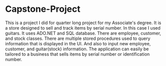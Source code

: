 # Capstone-Project
This is a project I did for quarter long project for my Associate's degree.  It is a store designed to sell and track items by serial
number.  In this case I used guitars.  It uses ADO.NET and SQL database.  There are employee, customer, and stock classes. There are 
multiple stored procedures used to query information that is displayed in the UI.  And also to input new employee, customer, and 
guitar(stock) information.  The application can easily be tailored to a business that sells items by serial number or identification 
number.

